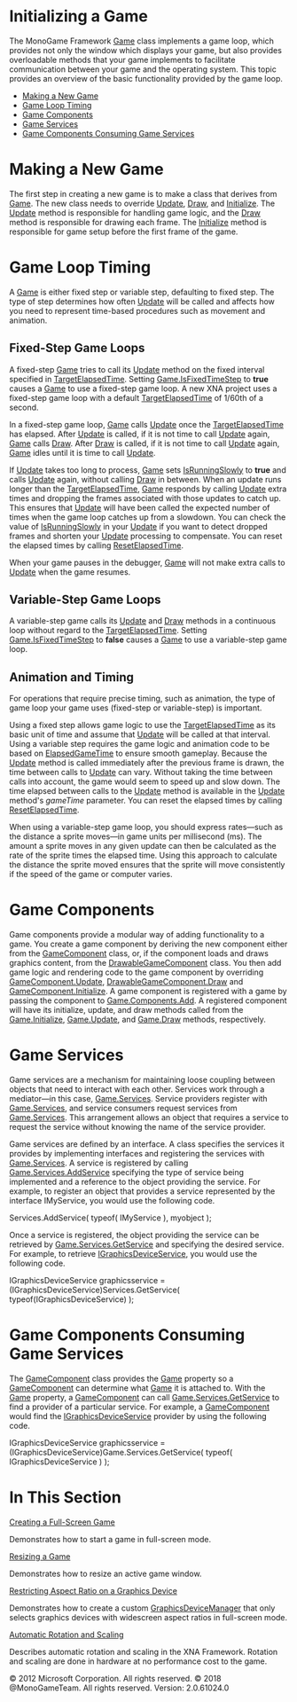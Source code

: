 ﻿

# Initializing a Game

The MonoGame Framework [Game](T_Microsoft_Xna_Framework_Game.md) class implements a game loop, which provides not only the window which displays your game, but also provides overloadable methods that your game implements to facilitate communication between your game and the operating system. This topic provides an overview of the basic functionality provided by the game loop.

*   [Making a New Game](#making-a-new-game)
*   [Game Loop Timing](#game-loop-timing)
*   [Game Components](#fixed-step-game-loops)
*   [Game Services](#game-services)
*   [Game Components Consuming Game Services](#game-components-consuming-game-services)

# Making a New Game

The first step in creating a new game is to make a class that derives from [Game](T_Microsoft_Xna_Framework_Game.md). The new class needs to override [Update](M_Microsoft_Xna_Framework_Game_Update.md), [Draw](M_Microsoft_Xna_Framework_Game_Draw.md), and [Initialize](M_Microsoft_Xna_Framework_Game_Initialize.md). The [Update](M_Microsoft_Xna_Framework_Game_Update.md) method is responsible for handling game logic, and the [Draw](M_Microsoft_Xna_Framework_Game_Draw.md) method is responsible for drawing each frame. The [Initialize](M_Microsoft_Xna_Framework_Game_Initialize.md) method is responsible for game setup before the first frame of the game.

# Game Loop Timing

A [Game](T_Microsoft_Xna_Framework_Game.md) is either fixed step or variable step, defaulting to fixed step. The type of step determines how often [Update](M_Microsoft_Xna_Framework_Game_Update.md) will be called and affects how you need to represent time-based procedures such as movement and animation.

## Fixed-Step Game Loops

A fixed-step [Game](T_Microsoft_Xna_Framework_Game.md) tries to call its [Update](M_Microsoft_Xna_Framework_Game_Update.md) method on the fixed interval specified in [TargetElapsedTime](P_Microsoft_Xna_Framework_Game_TargetElapsedTime.md). Setting [Game.IsFixedTimeStep](P_Microsoft_Xna_Framework_Game_IsFixedTimeStep.md) to **true** causes a [Game](T_Microsoft_Xna_Framework_Game.md) to use a fixed-step game loop. A new XNA project uses a fixed-step game loop with a default [TargetElapsedTime](P_Microsoft_Xna_Framework_Game_TargetElapsedTime.md) of 1/60th of a second.

In a fixed-step game loop, [Game](T_Microsoft_Xna_Framework_Game.md) calls [Update](M_Microsoft_Xna_Framework_Game_Update.md) once the [TargetElapsedTime](P_Microsoft_Xna_Framework_Game_TargetElapsedTime.md) has elapsed. After [Update](M_Microsoft_Xna_Framework_Game_Update.md) is called, if it is not time to call [Update](M_Microsoft_Xna_Framework_Game_Update.md) again, [Game](T_Microsoft_Xna_Framework_Game.md) calls [Draw](M_Microsoft_Xna_Framework_Game_Draw.md). After [Draw](M_Microsoft_Xna_Framework_Game_Draw.md) is called, if it is not time to call [Update](M_Microsoft_Xna_Framework_Game_Update.md) again, [Game](T_Microsoft_Xna_Framework_Game.md) idles until it is time to call [Update](M_Microsoft_Xna_Framework_Game_Update.md).

If [Update](M_Microsoft_Xna_Framework_Game_Update.md) takes too long to process, [Game](T_Microsoft_Xna_Framework_Game.md) sets [IsRunningSlowly](P_Microsoft_Xna_Framework_GameTime_IsRunningSlowly.md) to **true** and calls [Update](M_Microsoft_Xna_Framework_Game_Update.md) again, without calling [Draw](M_Microsoft_Xna_Framework_Game_Draw.md) in between. When an update runs longer than the [TargetElapsedTime](P_Microsoft_Xna_Framework_Game_TargetElapsedTime.md), [Game](T_Microsoft_Xna_Framework_Game.md) responds by calling [Update](M_Microsoft_Xna_Framework_Game_Update.md) extra times and dropping the frames associated with those updates to catch up. This ensures that [Update](M_Microsoft_Xna_Framework_Game_Update.md) will have been called the expected number of times when the game loop catches up from a slowdown. You can check the value of [IsRunningSlowly](P_Microsoft_Xna_Framework_GameTime_IsRunningSlowly.md) in your [Update](M_Microsoft_Xna_Framework_Game_Update.md) if you want to detect dropped frames and shorten your [Update](M_Microsoft_Xna_Framework_Game_Update.md) processing to compensate. You can reset the elapsed times by calling [ResetElapsedTime](M_MXF_Game_ResetElapsedTime.md).

When your game pauses in the debugger, [Game](T_Microsoft_Xna_Framework_Game.md) will not make extra calls to [Update](M_Microsoft_Xna_Framework_Game_Update.md) when the game resumes.

## Variable-Step Game Loops

A variable-step game calls its [Update](M_Microsoft_Xna_Framework_Game_Update.md) and [Draw](M_Microsoft_Xna_Framework_Game_Draw.md) methods in a continuous loop without regard to the [TargetElapsedTime](P_Microsoft_Xna_Framework_Game_TargetElapsedTime.md). Setting [Game.IsFixedTimeStep](P_Microsoft_Xna_Framework_Game_IsFixedTimeStep.md) to **false** causes a [Game](T_Microsoft_Xna_Framework_Game.md) to use a variable-step game loop.

## Animation and Timing

For operations that require precise timing, such as animation, the type of game loop your game uses (fixed-step or variable-step) is important.

Using a fixed step allows game logic to use the [TargetElapsedTime](P_Microsoft_Xna_Framework_Game_TargetElapsedTime.md) as its basic unit of time and assume that [Update](M_Microsoft_Xna_Framework_Game_Update.md) will be called at that interval. Using a variable step requires the game logic and animation code to be based on [ElapsedGameTime](P_Microsoft_Xna_Framework_GameTime_ElapsedGameTime.md) to ensure smooth gameplay. Because the [Update](M_Microsoft_Xna_Framework_Game_Update.md) method is called immediately after the previous frame is drawn, the time between calls to [Update](M_Microsoft_Xna_Framework_Game_Update.md) can vary. Without taking the time between calls into account, the game would seem to speed up and slow down. The time elapsed between calls to the [Update](M_Microsoft_Xna_Framework_Game_Update.md) method is available in the [Update](M_Microsoft_Xna_Framework_Game_Update.md) method's _gameTime_ parameter. You can reset the elapsed times by calling [ResetElapsedTime](M_MXF_Game_ResetElapsedTime.md).

When using a variable-step game loop, you should express rates—such as the distance a sprite moves—in game units per millisecond (ms). The amount a sprite moves in any given update can then be calculated as the rate of the sprite times the elapsed time. Using this approach to calculate the distance the sprite moved ensures that the sprite will move consistently if the speed of the game or computer varies.

# Game Components

Game components provide a modular way of adding functionality to a game. You create a game component by deriving the new component either from the [GameComponent](T_Microsoft_Xna_Framework_GameComponent.md) class, or, if the component loads and draws graphics content, from the [DrawableGameComponent](T_Microsoft_Xna_Framework_DrawableGameComponent.md) class. You then add game logic and rendering code to the game component by overriding [GameComponent.Update](M_Microsoft_Xna_Framework_GameComponent_Update.md), [DrawableGameComponent.Draw](M_Microsoft_Xna_Framework_DrawableGameComponent_Draw.md) and [GameComponent.Initialize](M_Microsoft_Xna_Framework_GameComponent_Initialize.md). A game component is registered with a game by passing the component to [Game.Components.Add](T_Microsoft_Xna_Framework_GameComponentCollection.md). A registered component will have its initialize, update, and draw methods called from the [Game.Initialize](M_Microsoft_Xna_Framework_Game_Initialize.md), [Game.Update](M_Microsoft_Xna_Framework_Game_Update.md), and [Game.Draw](M_Microsoft_Xna_Framework_Game_Draw.md) methods, respectively.

# Game Services

Game services are a mechanism for maintaining loose coupling between objects that need to interact with each other. Services work through a mediator—in this case, [Game.Services](P_Microsoft_Xna_Framework_Game_Services.md). Service providers register with [Game.Services](P_Microsoft_Xna_Framework_Game_Services.md), and service consumers request services from [Game.Services](P_Microsoft_Xna_Framework_Game_Services.md). This arrangement allows an object that requires a service to request the service without knowing the name of the service provider.

Game services are defined by an interface. A class specifies the services it provides by implementing interfaces and registering the services with [Game.Services](P_Microsoft_Xna_Framework_Game_Services.md). A service is registered by calling [Game.Services.AddService](M_Microsoft_Xna_Framework_GameServiceContainer_AddService.md) specifying the type of service being implemented and a reference to the object providing the service. For example, to register an object that provides a service represented by the interface IMyService, you would use the following code.

Services.AddService( typeof( IMyService ), myobject );

Once a service is registered, the object providing the service can be retrieved by [Game.Services.GetService](M_Microsoft_Xna_Framework_GameServiceContainer_GetService.md) and specifying the desired service. For example, to retrieve [IGraphicsDeviceService](T_Microsoft_Xna_Framework_Graphics_IGraphicsDeviceService.md), you would use the following code.

IGraphicsDeviceService graphicsservice = (IGraphicsDeviceService)Services.GetService( typeof(IGraphicsDeviceService) );

# Game Components Consuming Game Services

The [GameComponent](T_Microsoft_Xna_Framework_GameComponent.md) class provides the [Game](P_Microsoft_Xna_Framework_GameComponent_Game.md) property so a [GameComponent](T_Microsoft_Xna_Framework_GameComponent.md) can determine what [Game](T_Microsoft_Xna_Framework_Game.md) it is attached to. With the [Game](P_Microsoft_Xna_Framework_GameComponent_Game.md) property, a [GameComponent](T_Microsoft_Xna_Framework_GameComponent.md) can call [Game.Services.GetService](M_Microsoft_Xna_Framework_GameServiceContainer_GetService.md) to find a provider of a particular service. For example, a [GameComponent](T_Microsoft_Xna_Framework_GameComponent.md) would find the [IGraphicsDeviceService](T_Microsoft_Xna_Framework_Graphics_IGraphicsDeviceService.md) provider by using the following code.

IGraphicsDeviceService graphicsservice = (IGraphicsDeviceService)Game.Services.GetService( typeof( IGraphicsDeviceService ) );

# In This Section

[Creating a Full-Screen Game](AppModel_HowTo_FullScreen.md)

Demonstrates how to start a game in full-screen mode.

[Resizing a Game](AppModel_HowTo_PlayerResize.md)

Demonstrates how to resize an active game window.

[Restricting Aspect Ratio on a Graphics Device](AppModel_HowTo_AspectRatio.md)

Demonstrates how to create a custom [GraphicsDeviceManager](T_Microsoft_Xna_Framework_GraphicsDeviceManager.md) that only selects graphics devices with widescreen aspect ratios in full-screen mode.

[Automatic Rotation and Scaling](AutomaticRotation.md)

Describes automatic rotation and scaling in the XNA Framework. Rotation and scaling are done in hardware at no performance cost to the game.

© 2012 Microsoft Corporation. All rights reserved. 
© 2018 @MonoGameTeam. All rights reserved. 
Version: 2.0.61024.0
